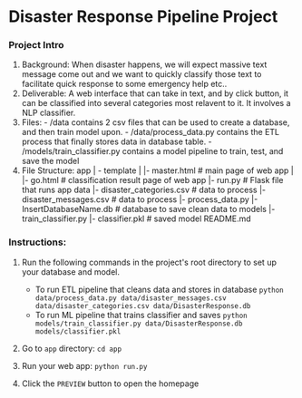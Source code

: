 # Disaster Response Pipeline Project
### Project Intro
1. Background: When disaster happens, we will expect massive text message come out and we want to quickly classify those text to facilitate quick response to some emergency help etc..
2. Deliverable: A web interface that can take in text, and by click button, it can be classified into several categories most relavent to it. It involves a NLP classifier.
3. Files: 
        - /data contains 2 csv files that can be used to create a database, and then train model upon. 
        - /data/process_data.py contains the ETL process that finally stores data in database table.
        - /models/train_classifier.py contains a model pipeline to train, test, and save the model
4. File Structure:
        app
        | - template
        | |- master.html # main page of web app
        | |- go.html # classification result page of web app
        |- run.py # Flask file that runs app
        data
        |- disaster_categories.csv # data to process
        |- disaster_messages.csv # data to process
        |- process_data.py
        |- InsertDatabaseName.db # database to save clean data to
        models
        |- train_classifier.py
        |- classifier.pkl # saved model
        README.md

### Instructions:
1. Run the following commands in the project's root directory to set up your database and model.

    - To run ETL pipeline that cleans data and stores in database
        `python data/process_data.py data/disaster_messages.csv data/disaster_categories.csv data/DisasterResponse.db`
    - To run ML pipeline that trains classifier and saves
        `python models/train_classifier.py data/DisasterResponse.db models/classifier.pkl`

2. Go to `app` directory: `cd app`

3. Run your web app: `python run.py`

4. Click the `PREVIEW` button to open the homepage


